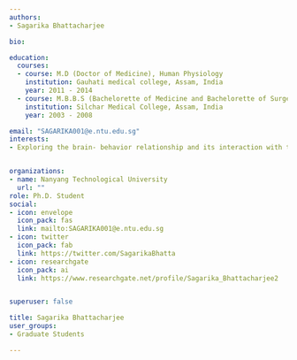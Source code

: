 ```yaml
---
authors:
- Sagarika Bhattacharjee

bio: 

education:
  courses:
  - course: M.D (Doctor of Medicine), Human Physiology
    institution: Gauhati medical college, Assam, India
    year: 2011 - 2014
  - course: M.B.B.S (Bachelorette of Medicine and Bachelorette of Surgery) 
    institution: Silchar Medical College, Assam, India
    year: 2003 - 2008

email: "SAGARIKA001@e.ntu.edu.sg"
interests:
- Exploring the brain- behavior relationship and its interaction with the system of human physiology, thereby influencing the expression of diseases in human beings


organizations:
- name: Nanyang Technological University
  url: ""
role: Ph.D. Student
social:
- icon: envelope
  icon_pack: fas
  link: mailto:SAGARIKA001@e.ntu.edu.sg
- icon: twitter
  icon_pack: fab
  link: https://twitter.com/SagarikaBhatta
- icon: researchgate
  icon_pack: ai
  link: https://www.researchgate.net/profile/Sagarika_Bhattacharjee2


superuser: false

title: Sagarika Bhattacharjee
user_groups:
- Graduate Students

---
```


